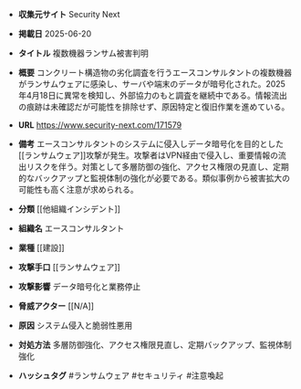 - **収集元サイト**
Security Next

- **掲載日**
2025-06-20

- **タイトル**
複数機器ランサム被害判明

- **概要**
コンクリート構造物の劣化調査を行うエースコンサルタントの複数機器がランサムウェアに感染し、サーバや端末のデータが暗号化された。2025年4月18日に異常を検知し、外部協力のもと調査を継続中である。情報流出の痕跡は未確認だが可能性を排除せず、原因特定と復旧作業を進めている。

- **URL**
https://www.security-next.com/171579

- **備考**
エースコンサルタントのシステムに侵入しデータ暗号化を目的とした[[ランサムウェア]]攻撃が発生。攻撃者はVPN経由で侵入し、重要情報の流出リスクを伴う。対策として多層防御の強化、アクセス権限の見直し、定期的なバックアップと監視体制の強化が必要である。類似事例から被害拡大の可能性も高く注意が求められる。

- **分類**
[[他組織インシデント]]

- **組織名**
エースコンサルタント

- **業種**
[[建設]]

- **攻撃手口**
[[ランサムウェア]]

- **攻撃影響**
データ暗号化と業務停止

- **脅威アクター**
[[N/A]]

- **原因**
システム侵入と脆弱性悪用

- **対処方法**
多層防御強化、アクセス権限見直し、定期バックアップ、監視体制強化

- **ハッシュタグ**
#ランサムウェア #セキュリティ #注意喚起
